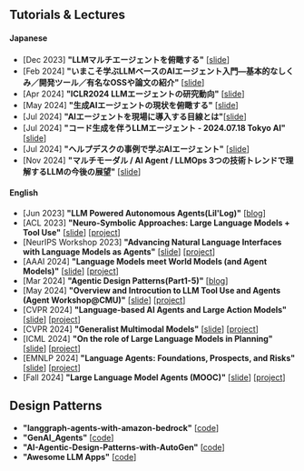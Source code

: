 ## Tutorials & Lectures
#### Japanese
- [Dec 2023] **"LLMマルチエージェントを俯瞰する"** [[slide](https://speakerdeck.com/masatoto/llmmarutiezientowofu-kan-suru)]
- [Feb 2024] **"いまこそ学ぶLLMベースのAIエージェント入門―基本的なしくみ／開発ツール／有名なOSSや論文の紹介"** [[slide](https://speakerdeck.com/os1ma/imakosoxue-bullmbesunoaiezientoru-men-ji-ben-de-nasikumi-slash-kai-fa-turu-slash-you-ming-naossyalun-wen-noshao-jie)]
- [Apr 2024] **"ICLR2024 LLMエージェントの研究動向"** [[slide](https://speakerdeck.com/masatoto/iclr2024-llmezientonoyan-jiu-dong-xiang)]
- [May 2024] **"生成AIエージェントの現状を俯瞰する"** [[slide](https://speakerdeck.com/isidaitc/sheng-cheng-aiezientonoxian-zhuang-wofu-kan-suru)]
- [Jul 2024] **"AIエージェントを現場に導入する目線とは"**[[slide](https://speakerdeck.com/masahiro_nishimi/aiezientowoxian-chang-nidao-ru-surumu-xian-toha)]
- [Jul 2024] **"コード生成を伴うLLMエージェント - 2024.07.18 Tokyo AI"** [[slide](https://speakerdeck.com/smiyawaki0820/kodosheng-cheng-woban-u-llm-eziento-2024-dot-07-dot-18-tokyo-ai)]
- [Jul 2024] **"ヘルプデスクの事例で学ぶAIエージェント"** [[slide](https://speakerdeck.com/masatoto/herupudesukunoshi-li-dexue-buaieziento)]
- [Nov 2024] **"マルチモーダル / AI Agent / LLMOps 3つの技術トレンドで理解するLLMの今後の展望"** [[slide](https://speakerdeck.com/hirosatogamo/llmops-3tunoji-shu-torendodeli-jie-surullmnojin-hou-nozhan-wang)]

#### English
* [Jun 2023] **"LLM Powered Autonomous Agents(Lil'Log)"** [[blog](https://lilianweng.github.io/posts/2023-06-23-agent/)]
* [ACL 2023] **"Neuro-Symbolic Approaches: Large Language Models + Tool Use"** [[slide](https://wenting-zhao.github.io/complex-reasoning-tutorial/slides/6.pdf)] [[project](https://taoyds.github.io/)]
* [NeurIPS Workshop 2023] **"Advancing Natural Language Interfaces with Language Models as Agents"** [[slide](https://docs.google.com/presentation/d/1wiEMUclKUjxhcPhFigqwOwyA8GacNc9eHIuRXa2nxQw/edit?usp=sharing)] [[project](https://taoyds.github.io/)]
* [AAAI 2024] **"Language Models meet World Models (and Agent Models)"** [[slide](https://drive.google.com/file/d/1jPS_MfAQQKIhMfx9B--0loePank9zMLs/view)] [[project](https://sites.google.com/view/aaai2024worldmodel/home)]
* [Mar 2024] **"Agentic Design Patterns(Part1-5)"** [[blog](https://www.deeplearning.ai/the-batch/how-agents-can-improve-llm-performance/)]
* [May 2024] **"Overview and Introcution to LLM Tool Use and Agents (Agent Workshop@CMU)"** [[slide](https://cmu-agent-workshop.github.io/cmu-agent-workshop-2024-tutorial.pdf)] [[project](https://cmu-agent-workshop.github.io/)]
* [CVPR 2024] **"Language-based AI Agents and Large Action Models"** [[slide](https://multimodalagentai.github.io/files/JuanCarlosNiebles_CVPR2024_Tutorial_GeneralistAgentAI.pdf)] [[project](https://multimodalagentai.github.io/)]
* [CVPR 2024] **"Generalist Multimodal Models"** [[slide](https://multimodalagentai.github.io/files/YongJaeLee_CVPR2024_Tutorial_GeneralistAgentAI.pdf)] [[project](https://multimodalagentai.github.io/)]
* [ICML 2024] **"On the role of Large Language Models in Planning"** [[slide](https://www.dropbox.com/scl/fi/0q1m06kuivptk2s5lj7w2/AAAI24-llm-tutorial-rao.pdf?rlkey=xodqr06pf0qnoz82j2ljypgmd&e=1&dl=0)] [[project](https://yochan-lab.github.io/tutorial/ICML-2024/index.html)]
* [EMNLP 2024] **"Language Agents: Foundations, Prospects, and Risks"** [[slide](https://ysu1989.github.io/resources/language_agents_YuSu_2024.pdf)] [[project](https://language-agent-tutorial.github.io/)]
* [Fall 2024] **"Large Language Model Agents (MOOC)"** [[slide](https://rdi.berkeley.edu/llm-agents-mooc/slides/llm_agent_history.pdf)] [[project](https://rdi.berkeley.edu/llm-agents/f24)]

## Design Patterns
- **"langgraph-agents-with-amazon-bedrock"** [[code](https://github.com/aws-samples/langgraph-agents-with-amazon-bedrock)]
- **"GenAI_Agents"** [[code](https://github.com/NirDiamant/GenAI_Agents)]
- **"AI-Agentic-Design-Patterns-with-AutoGen"** [[code](https://github.com/ksm26/AI-Agentic-Design-Patterns-with-AutoGen)]
- **"Awesome LLM Apps"** [[code](https://github.com/Shubhamsaboo/awesome-llm-apps/tree/main)]